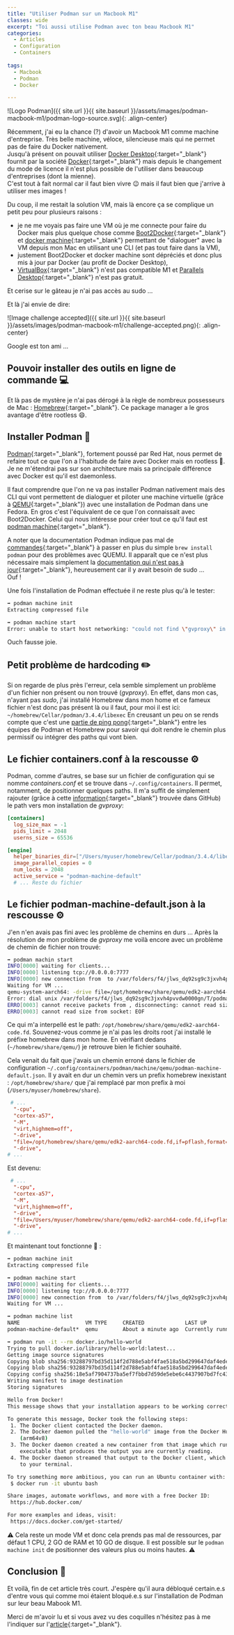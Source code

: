 ```yaml
---
title: "Utiliser Podman sur un Macbook M1"
classes: wide
excerpt: "Toi aussi utilise Podman avec ton beau Macbook M1"
categories:
  - Articles
  - Configuration
  - Containers
  
tags:
  - Macbook
  - Podman
  - Docker

---
```

![Logo Podman]({{ site.url }}{{ site.baseurl }}/assets/images/podman-macbook-m1/podman-logo-source.svg){: .align-center}

Récemment, j'ai eu la chance (?) d'avoir un Macbook M1 comme machine d'entreprise.
Très belle machine, véloce, silencieuse mais qui ne permet pas de faire du Docker nativement.  
Jusqu'à présent on pouvait utiliser [Docker Desktop](https://www.docker.com/products/docker-desktop){:target="_blank"} fournit par la société [Docker](https://www.docker.com/){:target="_blank"} mais depuis le changement du mode de licence il n'est plus possible de l'utiliser dans beaucoup d'entreprises (dont la mienne).  
C'est tout à fait normal car il faut bien vivre :wink: mais il faut bien que j'arrive à utiliser  mes images !

Du coup, il me restait la solution VM, mais là encore ça se complique un petit peu pour plusieurs raisons : 
 - je ne me voyais pas faire une VM où je me connecte pour faire du Docker mais plus quelque chose comme [Boot2Docker](https://github.com/boot2docker/boot2docker){:target="_blank"} et [docker machine](https://github.com/docker/machine){:target="_blank"} permettant de "dialoguer" avec la VM depuis mon Mac en utilisant une CLI (et pas tout faire dans la VM),
 - justement Boot2Docker et docker machine sont dépréciés et donc plus mis à jour par Docker (au profit de Docker Desktop),
 - [VirtualBox](https://www.virtualbox.org/){:target="_blank"} n'est pas compatible M1 et [Parallels Desktop](https://www.parallels.com){:target="_blank"} n'est pas gratuit.

Et cerise sur le gâteau je n'ai pas accès au sudo ...

Et là j'ai envie de dire:

![Image challenge accepted]({{ site.url }}{{ site.baseurl }}/assets/images/podman-macbook-m1/challenge-accepted.png){: .align-center}

Google est ton ami ...

## Pouvoir installer des outils en ligne de commande :computer:
Et là pas de mystère je n'ai pas dérogé à la règle de nombreux possesseurs de Mac : [Homebrew](https://brew.sh/index_fr){:target="_blank"}.
Ce package manager a le gros avantage d'être rootless :smile:.

## Installer Podman 🦭
[Podman](https://podman.io/){:target="_blank"}, fortement poussé par Red Hat, nous permet de refaire tout ce que l'on a l'habitude de faire avec Docker mais en rootless :tada:.  
Je ne m'étendrai pas sur son architecture mais sa principale différence avec Docker est qu'il est daemonless.

Il faut comprendre que l'on ne va pas installer Podman nativement mais des CLI qui vont permettent de dialoguer et piloter une machine virtuelle (grâce à [QEMU](https://www.qemu.org/){:target="_blank"}) avec une installation de Podman dans une Fedora.
En gros c'est l'équivalent de ce que l'on connaissait avec Boot2Docker.
Celui qui nous intéresse pour créer tout ce qu'il faut est [podman machine](https://docs.podman.io/en/latest/markdown/podman-machine.1.html){:target="_blank"}.

A noter que la documentation Podman indique pas mal de [commandes](https://github.com/containers/podman/blob/main/docs/tutorials/mac_experimental.md){:target="_blank"} à passer en plus du simple `brew install podman` pour des problèmes avec QUEMU.
Il apparaît que ce n'est plus nécessaire mais simplement la [documentation qui n'est pas à jour](https://github.com/containers/podman/issues/13010#issuecomment-1022347137){:target="_blank"}, heureusement car il y avait besoin de sudo ...  
Ouf !

Une fois l'installation de Podman effectuée il ne reste plus qu'à le tester:

```bash
➡️ podman machine init                                                                                                                                                                     ✔  17:19:20  
Extracting compressed file

➡️ podman machine start
Error: unable to start host networking: "could not find \"gvproxy\" in one of [/usr/local/opt/podman/libexec /opt/homebrew/bin /opt/homebrew/opt/podman/libexec /usr/local/bin /opt/homebrew/Cellar/podman/3.4.4/libexec /usr/local/lib/podman /usr/libexec/podman /usr/lib/podman]"
```

Ouch fausse joie.

## Petit problème de hardcoding ✏️

Si on regarde de plus près l'erreur, cela semble simplement un problème d'un fichier non présent ou non trouvé (_gvproxy_).
En effet, dans mon cas, n'ayant pas _sudo_, j'ai installé Homebrew dans mon home et ce fameux fichier n'est donc pas présent là ou il faut, pour moi il est ici: `~/homebrew/Cellar/podman/3.4.4/libexec`
En creusant un peu on se rends compte que c'est une [partie de ping pong](https://github.com/containers/podman/issues/12161){:target="_blank"} entre les équipes de Podman et Homebrew pour savoir qui doit rendre le chemin plus permissif ou intégrer des paths qui vont bien.

## Le fichier containers.conf à la rescousse ⚙️

Podman, comme d'autres, se base sur un fichier de configuration qui se nomme _containers.conf_ et se trouve dans `~/.config/containers`.
Il permet, notamment, de positionner quelques paths.
Il m'a suffit de simplement rajouter (grâce à cette [information](https://github.com/containers/podman/issues/11960#issuecomment-953672023){:target="_blank"} trouvée dans GitHub) le path vers mon installation de _gvproxy_:
```conf
[containers]
  log_size_max = -1
  pids_limit = 2048
  userns_size = 65536

[engine]
  helper_binaries_dir=["/Users/myuser/homebrew/Cellar/podman/3.4.4/libexec"]
  image_parallel_copies = 0
  num_locks = 2048
  active_service = "podman-machine-default"
  # ... Reste du fichier  
```

## Le fichier podman-machine-default.json à la rescousse ⚙️

J'en n'en avais pas fini avec les problème de chemins en durs ...
Après la résolution de mon problème de _gvproxy_ me voilà encore avec un problème de chemin de fichier non trouvé:

```bash
➡️ podman machin start
INFO[0000] waiting for clients...                       
INFO[0000] listening tcp://0.0.0.0:7777                 
INFO[0000] new connection from  to /var/folders/f4/jlws_dq92sg9c3jxvh4pvvdw0000gn/T/podman/qemu_podman-machine-default.sock 
Waiting for VM ...
qemu-system-aarch64: -drive file=/opt/homebrew/share/qemu/edk2-aarch64-code.fd,if=pflash,format=raw,readonly=on: Could not open '/opt/homebrew/share/qemu/edk2-aarch64-code.fd': No such file or directory
Error: dial unix /var/folders/f4/jlws_dq92sg9c3jxvh4pvvdw0000gn/T/podman/podman-machine-default_ready.sock: connect: connection refused
ERRO[0003] cannot receive packets from , disconnecting: cannot read size from socket: EOF 
ERRO[0003] cannot read size from socket: EOF   
```
Ce qui m'a interpellé est le path: `/opt/homebrew/share/qemu/edk2-aarch64-code.fd`.
Souvenez-vous comme je n'ai pas les droits root j'ai installé le préfixe homebrew dans mon home.
En vérifiant dedans (`~/homebrew/share/qemu/`) je retrouve bien le fichier souhaité.

Cela venait du fait que j'avais un chemin erroné dans le fichier de configuration `~/.config/containers/podman/machine/qemu/podman-machine-default.json`.
Il y avait en dur un chemin vers un prefix homebrew inexistant : `/opt/homebrew/share/` que j'ai remplacé par mon prefix à moi (`/Users/myuser/homebrew/share`).

```conf
 # ...
  "-cpu",
  "cortex-a57",
  "-M",
  "virt,highmem=off",
  "-drive",
  "file=/opt/homebrew/share/qemu/edk2-aarch64-code.fd,if=pflash,format=raw,readonly=on",
  "-drive",
# ...
```
Est devenu:
```conf
 # ...
  "-cpu",
  "cortex-a57",
  "-M",
  "virt,highmem=off",
  "-drive",
  "file=/Users/myuser/homebrew/share/qemu/edk2-aarch64-code.fd,if=pflash,format=raw,readonly=on",
  "-drive",
# ...
```

Et maintenant tout fonctionne 🎉 : 
```bash
➡️ podman machine init                                                                                                                                                                     ✔  17:19:20  
Extracting compressed file

➡️ podman machine start                                                                                                                                                                    ✔  18:18:45  
INFO[0000] waiting for clients...                       
INFO[0000] listening tcp://0.0.0.0:7777                 
INFO[0000] new connection from  to /var/folders/f4/jlws_dq92sg9c3jxvh4pvvdw0000gn/T/podman/qemu_podman-machine-default.sock 
Waiting for VM ...

➡️ podman machine list                                                                                                                                                                     ✔  18:26:38  
NAME                     VM TYPE     CREATED             LAST UP
podman-machine-default*  qemu        About a minute ago  Currently running

➡️ podman run -it --rm docker.io/hello-world                                                                                                                                               ✔  18:26:42  
Trying to pull docker.io/library/hello-world:latest...
Getting image source signatures
Copying blob sha256:93288797bd35d114f2d788e5abf4fae518a5bd299647daf4ede47acc029d66c5
Copying blob sha256:93288797bd35d114f2d788e5abf4fae518a5bd299647daf4ede47acc029d66c5
Copying config sha256:18e5af7904737ba5ef7fbbd7d59de5ebe6c4437907bd7fc436bf9b3ef3149ea9
Writing manifest to image destination
Storing signatures

Hello from Docker!
This message shows that your installation appears to be working correctly.

To generate this message, Docker took the following steps:
 1. The Docker client contacted the Docker daemon.
 2. The Docker daemon pulled the "hello-world" image from the Docker Hub.
    (arm64v8)
 3. The Docker daemon created a new container from that image which runs the
    executable that produces the output you are currently reading.
 4. The Docker daemon streamed that output to the Docker client, which sent it
    to your terminal.

To try something more ambitious, you can run an Ubuntu container with:
 $ docker run -it ubuntu bash

Share images, automate workflows, and more with a free Docker ID:
 https://hub.docker.com/

For more examples and ideas, visit:
 https://docs.docker.com/get-started/
 ```

⚠️ Cela reste un mode VM et donc cela prends pas mal de ressources, par défaut 1 CPU, 2 GO de RAM et 10 GO de disque.
Il est possible sur le `podman machine init` de positionner des valeurs plus ou moins hautes. ⚠️

## Conclusion 🧐

Et voilà, fin de cet article très court.
J'espère qu'il aura débloqué certain.e.s d'entre vous qui comme moi étaient bloqué.e.s sur l'installation de Podman sur leur beau Mabook M1.

Merci de m'avoir lu et si vous avez vu des coquilles n'hésitez pas à me l'indiquer sur l'[article](https://github.com/philippart-s/blog){:target="_blank"}. 
